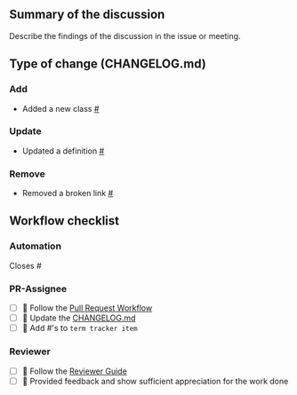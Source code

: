 ## Summary of the discussion

Describe the findings of the discussion in the issue or meeting.

## Type of change (CHANGELOG.md)

### Add
- Added a new class [#](https://github.com/OpenEnergyPlatform/ontology/issues/)

### Update
- Updated a definition [#](https://github.com/OpenEnergyPlatform/ontology/issues/)

### Remove
- Removed a broken link [#](https://github.com/OpenEnergyPlatform/ontology/issues/)

## Workflow checklist

### Automation
Closes #

### PR-Assignee
- [ ] 🐙 Follow the [Pull Request Workflow](https://github.com/OpenEnergyPlatform/ontology/wiki/Pull-request-workflow)
- [ ] 📝 Update the [CHANGELOG.md](https://github.com/OpenEnergyPlatform/ontology/blob/dev/CHANGELOG.md)
- [ ] 📙 Add #'s to `term tracker item`

### Reviewer
- [ ] 🐙 Follow the [Reviewer Guide](https://github.com/OpenEnergyPlatform/ontology/wiki/Pull-request-workflow#reviewer-guide-check-changes-introduced-by-a-pull-request)
- [ ] 🐙 Provided feedback and show sufficient appreciation for the work done
